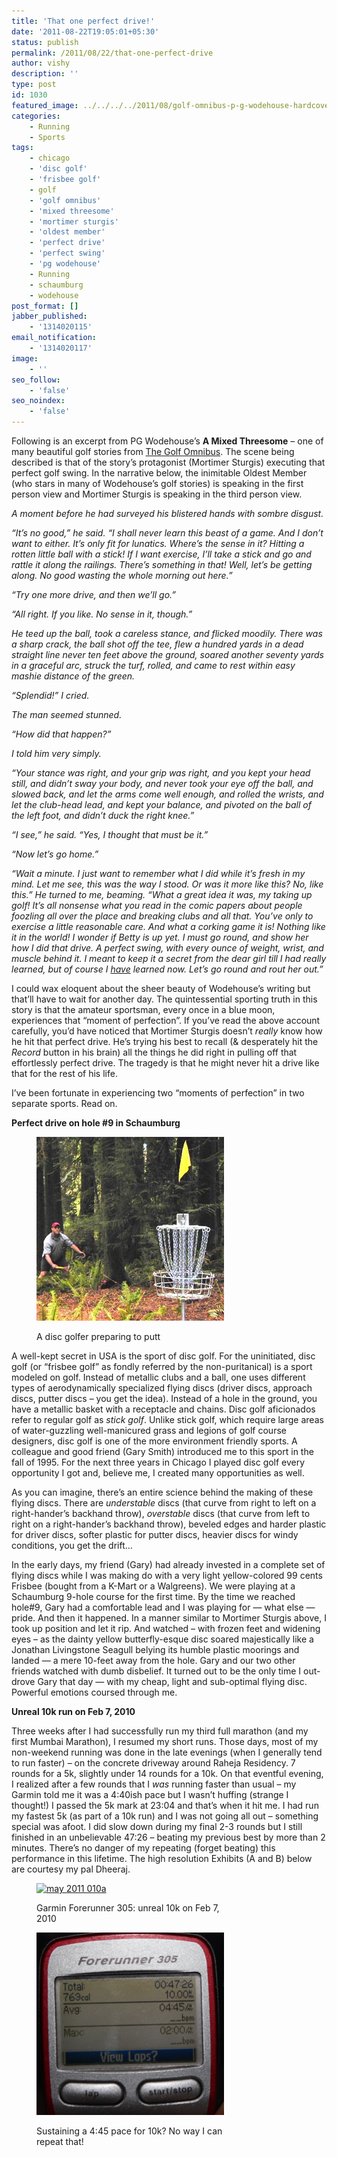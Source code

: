 ```yaml
---
title: 'That one perfect drive!'
date: '2011-08-22T19:05:01+05:30'
status: publish
permalink: /2011/08/22/that-one-perfect-drive
author: vishy
description: ''
type: post
id: 1030
featured_image: ../../../../2011/08/golf-omnibus-p-g-wodehouse-hardcover-cover-art.jpg
categories: 
    - Running
    - Sports
tags:
    - chicago
    - 'disc golf'
    - 'frisbee golf'
    - golf
    - 'golf omnibus'
    - 'mixed threesome'
    - 'mortimer sturgis'
    - 'oldest member'
    - 'perfect drive'
    - 'perfect swing'
    - 'pg wodehouse'
    - Running
    - schaumburg
    - wodehouse
post_format: []
jabber_published:
    - '1314020115'
email_notification:
    - '1314020117'
image:
    - ''
seo_follow:
    - 'false'
seo_noindex:
    - 'false'
---
```


Following is an excerpt from PG Wodehouse’s **A Mixed Threesome** – one of many beautiful golf stories from [The Golf Omnibus](http://www.amazon.com/Golf-Omnibus-P-G-Wodehouse/dp/0517057948). The scene being described is that of the story’s protagonist (Mortimer Sturgis) executing that perfect golf swing. In the narrative below, the inimitable Oldest Member (who stars in many of Wodehouse’s golf stories) is speaking in the first person view and Mortimer Sturgis is speaking in the third person view.

*A moment before he had surveyed his blistered hands with sombre disgust.*

*“It’s no good,” he said. “I shall never learn this beast of a game. And I don’t want to either. It’s only fit for lunatics. Where’s the sense in it? Hitting a rotten little ball with a stick! If I want exercise, I’ll take a stick and go and rattle it along the railings. There’s something in that! Well, let’s be getting along. No good wasting the whole morning out here.”*

*“Try one more drive, and then we’ll go.”*

*“All right. If you like. No sense in it, though.”*

*He teed up the ball, took a careless stance, and flicked moodily. There was a sharp crack, the ball shot off the tee, flew a hundred yards in a dead straight line never ten feet above the ground, soared another seventy yards in a graceful arc, struck the turf, rolled, and came to rest within easy mashie distance of the green.*

*“Splendid!” I cried.*

*The man seemed stunned.*

*“How did that happen?”*

*I told him very simply.*

*“Your stance was right, and your grip was right, and you kept your head still, and didn’t sway your body, and never took your eye off the ball, and slowed back, and let the arms come well enough, and rolled the wrists, and let the club-head lead, and kept your balance, and pivoted on the ball of the left foot, and didn’t duck the right knee.”*

*“I see,” he said. “Yes, I thought that must be it.”*

*“Now let’s go home.”*

*“Wait a minute. I just want to remember what I did while it’s fresh in my mind. Let me see, this was the way I stood. Or was it more like this? No, like this.” He turned to me, beaming. “What a great idea it was, my taking up golf! It’s all nonsense what you read in the comic papers about people foozling all over the place and breaking clubs and all that. You’ve only to exercise a little reasonable care. And what a corking game it is! Nothing like it in the world! I wonder if Betty is up yet. I must go round, and show her how I did that drive. A perfect swing, with every ounce of weight, wrist, and muscle behind it. I meant to keep it a secret from the dear girl till I had really learned, but of course I <span style="text-decoration: underline;">have</span> learned now. Let’s go round and rout her out.”*

I could wax eloquent about the sheer beauty of Wodehouse’s writing but that’ll have to wait for another day. The quintessential sporting truth in this story is that the amateur sportsman, every once in a blue moon, experiences that “moment of perfection”. If you’ve read the above account carefully, you’d have noticed that Mortimer Sturgis doesn’t *really* know how he hit that perfect drive. He’s trying his best to recall (&amp; desperately hit the *Record* button in his brain) all the things he did right in pulling off that effortlessly perfect drive. The tragedy is that he might never hit a drive like that for the rest of his life.

I’ve been fortunate in experiencing two “moments of perfection” in two separate sports. Read on.

**Perfect drive on hole #9 in Schaumburg**

<figure aria-describedby="caption-attachment-1126" class="wp-caption alignright" id="attachment_1126" style="width: 300px">

[![](../../../../uploads/2011/08/discgolf02.jpg "discgolf02")](../../../../uploads/2011/08/discgolf02.jpg)<figcaption class="wp-caption-text" id="caption-attachment-1126">A disc golfer preparing to putt</figcaption></figure>

A well-kept secret in USA is the sport of disc golf. For the uninitiated, disc golf (or “frisbee golf” as fondly referred by the non-puritanical) is a sport modeled on golf. Instead of metallic clubs and a ball, one uses different types of aerodynamically specialized flying discs (driver discs, approach discs, putter discs – you get the idea). Instead of a hole in the ground, you have a metallic basket with a receptacle and chains. Disc golf aficionados refer to regular golf as *stick golf*. Unlike stick golf, which require large areas of water-guzzling well-manicured grass and legions of golf course designers, disc golf is one of the more environment friendly sports. A colleague and good friend (Gary Smith) introduced me to this sport in the fall of 1995. For the next three years in Chicago I played disc golf every opportunity I got and, believe me, I created many opportunities as well.

As you can imagine, there’s an entire science behind the making of these flying discs. There are *understable* discs (that curve from right to left on a right-hander’s backhand throw), *overstable* discs (that curve from left to right on a right-hander’s backhand throw), beveled edges and harder plastic for driver discs, softer plastic for putter discs, heavier discs for windy conditions, you get the drift…

In the early days, my friend (Gary) had already invested in a complete set of flying discs while I was making do with a very light yellow-colored 99 cents Frisbee (bought from a K-Mart or a Walgreens). We were playing at a Schaumburg 9-hole course for the first time. By the time we reached hole#9, Gary had a comfortable lead and I was playing for — what else — pride. And then it happened. In a manner similar to Mortimer Sturgis above, I took up position and let it rip. And watched – with frozen feet and widening eyes – as the dainty yellow butterfly-esque disc soared majestically like a Jonathan Livingstone Seagull belying its humble plastic moorings and landed — a mere 10-feet away from the hole. Gary and our two other friends watched with dumb disbelief. It turned out to be the only time I out-drove Gary that day — with my cheap, light and sub-optimal flying disc. Powerful emotions coursed through me.

**Unreal 10k run on Feb 7, 2010**

Three weeks after I had successfully run my third full marathon (and my first Mumbai Marathon), I resumed my short runs. Those days, most of my non-weekend running was done in the late evenings (when I generally tend to run faster) – on the concrete driveway around Raheja Residency. 7 rounds for a 5k, slightly under 14 rounds for a 10k. On that eventful evening, I realized after a few rounds that I *was* running faster than usual – my Garmin told me it was a 4:40ish pace but I wasn’t huffing (strange I thought!) I passed the 5k mark at 23:04 and that’s when it hit me. I had run my fastest 5k (as part of a 10k run) and I was not going all out – something special was afoot. I did slow down during my final 2-3 rounds but I still finished in an unbelievable 47:26 – beating my previous best by more than 2 minutes. There’s no danger of my repeating (forget beating) this performance in this lifetime. The high resolution Exhibits (A and B) below are courtesy my pal Dheeraj.

<figure aria-describedby="caption-attachment-1123" class="wp-caption alignleft" id="attachment_1123" style="width: 300px">

[![](../../../../uploads/2011/08/may-2011-010a.jpg?w=300 "may 2011 010a")](../../../../uploads/2011/08/may-2011-010a.jpg)<figcaption class="wp-caption-text" id="caption-attachment-1123">Garmin Forerunner 305: unreal 10k on Feb 7, 2010</figcaption></figure>

<figure aria-describedby="caption-attachment-1124" class="wp-caption alignright" id="attachment_1124" style="width: 300px">

[![](../../../../uploads/2011/08/may-2011-011a.jpg?w=300 "may 2011 011a")](../../../../uploads/2011/08/may-2011-011a.jpg)<figcaption class="wp-caption-text" id="caption-attachment-1124">Sustaining a 4:45 pace for 10k? No way I can repeat that!</figcaption></figure>

